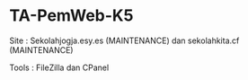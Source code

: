 # TA-PemWeb-K5

Site : Sekolahjogja.esy.es (MAINTENANCE) dan sekolahkita.cf (MAINTENANCE)

Tools : FileZilla dan CPanel
